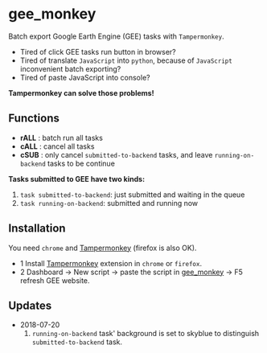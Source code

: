 # gee_monkey

Batch export Google Earth Engine (GEE) tasks with `Tampermonkey`.

+ Tired of click GEE tasks run button in browser? 
+ Tired of translate `JavaScript` into `python`, because of `JavaScript` inconvenient batch exporting? 
+ Tired of paste JavaScript into console?  

__Tampermonkey can solve those problems!__

## Functions
- **rALL** : batch run all tasks
- **cALL** : cancel all tasks
- **cSUB** : only cancel `submitted-to-backend` tasks, and leave `running-on-backend` tasks to be continue

**Tasks submitted to GEE have two kinds:**   
1. `task submitted-to-backend`: just submitted and waiting in the queue  
2. `task running-on-backend`: submitted and running now

## Installation

You need `chrome` and [Tampermonkey](https://chrome.google.com/webstore/detail/tampermonkey/dhdgffkkebhmkfjojejmpbldmpobfkfo) (firefox is also OK).

+ 1 Install [Tampermonkey](https://chrome.google.com/webstore/detail/tampermonkey/dhdgffkkebhmkfjojejmpbldmpobfkfo) extension in `chrome` or `firefox`.
+ 2 Dashboard → New script → paste the script in [gee_monkey](https://github.com/kongdd/GEE_Tools/blob/master/gee_monkey.js) → F5 refresh GEE website.

## Updates  

* 2018-07-20   
  1. `running-on-backend` task' background is set to skyblue to distinguish `submitted-to-backend` task.
